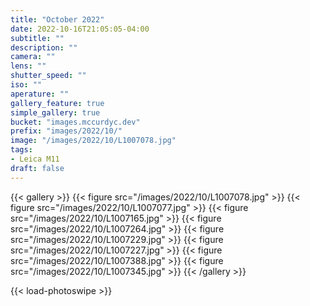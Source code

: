 ```yaml
---
title: "October 2022"
date: 2022-10-16T21:05:05-04:00
subtitle: ""
description: ""
camera: ""
lens: ""
shutter_speed: ""
iso: ""
aperature: ""
gallery_feature: true
simple_gallery: true
bucket: "images.mccurdyc.dev"
prefix: "images/2022/10/"
image: "/images/2022/10/L1007078.jpg"
tags:
- Leica M11
draft: false
---
```


{{< gallery >}}
  {{< figure src="/images/2022/10/L1007078.jpg" >}}
  {{< figure src="/images/2022/10/L1007077.jpg" >}}
  {{< figure src="/images/2022/10/L1007165.jpg" >}}
  {{< figure src="/images/2022/10/L1007264.jpg" >}}
  {{< figure src="/images/2022/10/L1007229.jpg" >}}
  {{< figure src="/images/2022/10/L1007227.jpg" >}}
  {{< figure src="/images/2022/10/L1007388.jpg" >}}
  {{< figure src="/images/2022/10/L1007345.jpg" >}}
{{< /gallery >}}

{{< load-photoswipe >}}
